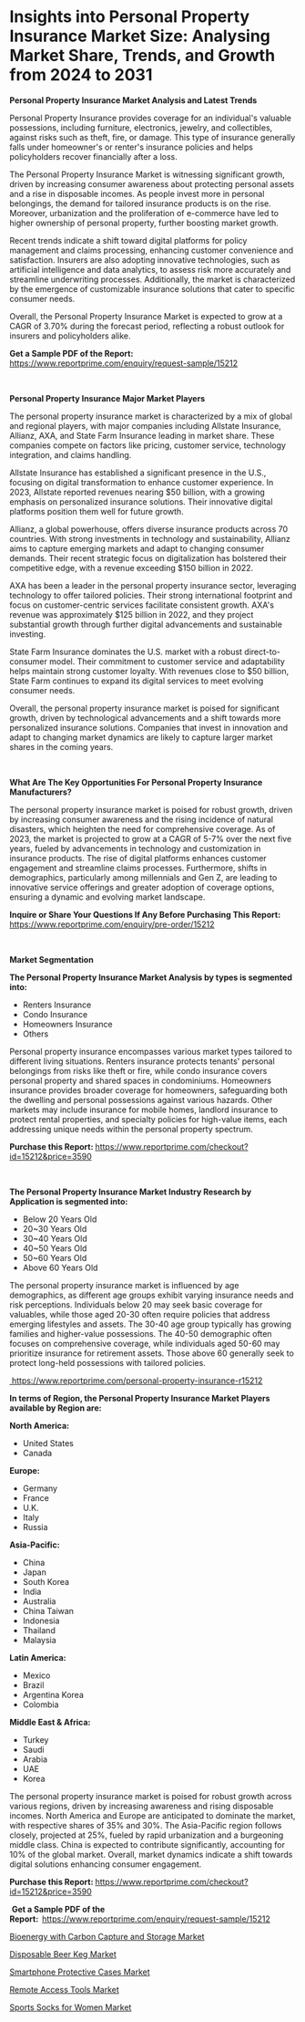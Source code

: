<p><h1>Insights into Personal Property Insurance Market Size: Analysing Market Share, Trends, and Growth from 2024 to 2031</h1></p><p><strong>Personal Property Insurance Market Analysis and Latest Trends</strong></p>
<p><p>Personal Property Insurance provides coverage for an individual's valuable possessions, including furniture, electronics, jewelry, and collectibles, against risks such as theft, fire, or damage. This type of insurance generally falls under homeowner's or renter's insurance policies and helps policyholders recover financially after a loss.</p><p>The Personal Property Insurance Market is witnessing significant growth, driven by increasing consumer awareness about protecting personal assets and a rise in disposable incomes. As people invest more in personal belongings, the demand for tailored insurance products is on the rise. Moreover, urbanization and the proliferation of e-commerce have led to higher ownership of personal property, further boosting market growth.</p><p>Recent trends indicate a shift toward digital platforms for policy management and claims processing, enhancing customer convenience and satisfaction. Insurers are also adopting innovative technologies, such as artificial intelligence and data analytics, to assess risk more accurately and streamline underwriting processes. Additionally, the market is characterized by the emergence of customizable insurance solutions that cater to specific consumer needs.</p><p>Overall, the Personal Property Insurance Market is expected to grow at a CAGR of 3.70% during the forecast period, reflecting a robust outlook for insurers and policyholders alike.</p></p>
<p><strong>Get a Sample PDF of the Report:&nbsp;</strong> <a href="https://www.reportprime.com/enquiry/request-sample/15212?utm_campaign=1837&utm_medium=2&utm_source=Github&utm_content=ia&utm_term=29112024&utm_id=personal-property-insurance">https://www.reportprime.com/enquiry/request-sample/15212</a></p>
<p>&nbsp;</p>
<p><strong>Personal Property Insurance Major Market Players</strong></p>
<p><p>The personal property insurance market is characterized by a mix of global and regional players, with major companies including Allstate Insurance, Allianz, AXA, and State Farm Insurance leading in market share. These companies compete on factors like pricing, customer service, technology integration, and claims handling.</p><p>Allstate Insurance has established a significant presence in the U.S., focusing on digital transformation to enhance customer experience. In 2023, Allstate reported revenues nearing $50 billion, with a growing emphasis on personalized insurance solutions. Their innovative digital platforms position them well for future growth.</p><p>Allianz, a global powerhouse, offers diverse insurance products across 70 countries. With strong investments in technology and sustainability, Allianz aims to capture emerging markets and adapt to changing consumer demands. Their recent strategic focus on digitalization has bolstered their competitive edge, with a revenue exceeding $150 billion in 2022.</p><p>AXA has been a leader in the personal property insurance sector, leveraging technology to offer tailored policies. Their strong international footprint and focus on customer-centric services facilitate consistent growth. AXA's revenue was approximately $125 billion in 2022, and they project substantial growth through further digital advancements and sustainable investing.</p><p>State Farm Insurance dominates the U.S. market with a robust direct-to-consumer model. Their commitment to customer service and adaptability helps maintain strong customer loyalty. With revenues close to $50 billion, State Farm continues to expand its digital services to meet evolving consumer needs.</p><p>Overall, the personal property insurance market is poised for significant growth, driven by technological advancements and a shift towards more personalized insurance solutions. Companies that invest in innovation and adapt to changing market dynamics are likely to capture larger market shares in the coming years.</p></p>
<p>&nbsp;</p>
<p><strong>What Are The Key Opportunities For Personal Property Insurance Manufacturers?</strong></p>
<p><p>The personal property insurance market is poised for robust growth, driven by increasing consumer awareness and the rising incidence of natural disasters, which heighten the need for comprehensive coverage. As of 2023, the market is projected to grow at a CAGR of 5-7% over the next five years, fueled by advancements in technology and customization in insurance products. The rise of digital platforms enhances customer engagement and streamline claims processes. Furthermore, shifts in demographics, particularly among millennials and Gen Z, are leading to innovative service offerings and greater adoption of coverage options, ensuring a dynamic and evolving market landscape.</p></p>
<p><strong>Inquire or Share Your Questions If Any Before Purchasing This Report:</strong> <a href="https://www.reportprime.com/enquiry/pre-order/15212?utm_campaign=1837&utm_medium=2&utm_source=Github&utm_content=ia&utm_term=29112024&utm_id=personal-property-insurance">https://www.reportprime.com/enquiry/pre-order/15212</a></p>
<p>&nbsp;</p>
<p><strong>Market Segmentation</strong></p>
<p><strong>The Personal Property Insurance Market Analysis by types is segmented into:</strong></p>
<p><ul><li>Renters Insurance</li><li>Condo Insurance</li><li>Homeowners Insurance</li><li>Others</li></ul></p>
<p><p>Personal property insurance encompasses various market types tailored to different living situations. Renters insurance protects tenants' personal belongings from risks like theft or fire, while condo insurance covers personal property and shared spaces in condominiums. Homeowners insurance provides broader coverage for homeowners, safeguarding both the dwelling and personal possessions against various hazards. Other markets may include insurance for mobile homes, landlord insurance to protect rental properties, and specialty policies for high-value items, each addressing unique needs within the personal property spectrum.</p></p>
<p><strong>Purchase this Report:&nbsp;</strong><a href="https://www.reportprime.com/checkout?id=15212&price=3590&utm_campaign=1837&utm_medium=2&utm_source=Github&utm_content=ia&utm_term=29112024&utm_id=personal-property-insurance">https://www.reportprime.com/checkout?id=15212&price=3590</a></p>
<p>&nbsp;</p>
<p><strong>The Personal Property Insurance Market Industry Research by Application is segmented into:</strong></p>
<p><ul><li>Below 20 Years Old</li><li>20~30 Years Old</li><li>30~40 Years Old</li><li>40~50 Years Old</li><li>50~60 Years Old</li><li>Above 60 Years Old</li></ul></p>
<p><p>The personal property insurance market is influenced by age demographics, as different age groups exhibit varying insurance needs and risk perceptions. Individuals below 20 may seek basic coverage for valuables, while those aged 20-30 often require policies that address emerging lifestyles and assets. The 30-40 age group typically has growing families and higher-value possessions. The 40-50 demographic often focuses on comprehensive coverage, while individuals aged 50-60 may prioritize insurance for retirement assets. Those above 60 generally seek to protect long-held possessions with tailored policies.</p></p>
<p><a href="https://www.reportprime.com/personal-property-insurance-r15212?utm_campaign=1837&utm_medium=2&utm_source=Github&utm_content=ia&utm_term=29112024&utm_id=personal-property-insurance">&nbsp;https://www.reportprime.com/personal-property-insurance-r15212</a></p>
<p><strong>In terms of Region, the Personal Property Insurance Market Players available by Region are:</strong></p>
<p>
    <p> <strong> North America: </strong>
        <ul>
            <li>United States</li>
            <li>Canada</li>
        </ul>
        </p> 
    <p> <strong> Europe: </strong>
        <ul>
            <li>Germany</li>
            <li>France</li>
            <li>U.K.</li>
            <li>Italy</li>
            <li>Russia</li>
        </ul>
        </p> 
    <p> <strong> Asia-Pacific: </strong>
        <ul>
            <li>China</li>
            <li>Japan</li>
            <li>South Korea</li>
            <li>India</li>
            <li>Australia</li>
            <li>China Taiwan</li>
            <li>Indonesia</li>
            <li>Thailand</li>
            <li>Malaysia</li>
        </ul>
        </p> 
    <p> <strong> Latin America: </strong>
        <ul>
            <li>Mexico</li>
            <li>Brazil</li>
            <li>Argentina Korea</li>
            <li>Colombia</li>
        </ul>
        </p> 
    <p> <strong> Middle East & Africa: </strong>
        <ul>
            <li>Turkey</li>
            <li>Saudi</li>
            <li>Arabia</li>
            <li>UAE</li>
            <li>Korea</li>
        </ul>
    </p>
    </p>
<p><p>The personal property insurance market is poised for robust growth across various regions, driven by increasing awareness and rising disposable incomes. North America and Europe are anticipated to dominate the market, with respective shares of 35% and 30%. The Asia-Pacific region follows closely, projected at 25%, fueled by rapid urbanization and a burgeoning middle class. China is expected to contribute significantly, accounting for 10% of the global market. Overall, market dynamics indicate a shift towards digital solutions enhancing consumer engagement.</p></p>
<p><strong>Purchase this Report: </strong><a href="https://www.reportprime.com/checkout?id=15212&price=3590&utm_campaign=1837&utm_medium=2&utm_source=Github&utm_content=ia&utm_term=29112024&utm_id=personal-property-insurance">https://www.reportprime.com/checkout?id=15212&price=3590</a></p>
<p>&nbsp;<strong>Get a Sample PDF of the Report:&nbsp;&nbsp;</strong><a href="https://www.reportprime.com/enquiry/request-sample/15212?utm_campaign=1837&utm_medium=2&utm_source=Github&utm_content=ia&utm_term=29112024&utm_id=personal-property-insurance">https://www.reportprime.com/enquiry/request-sample/15212</a></p>
<p><strong></strong></p>
<p><p><a href="https://issuu.com/reportprime-2/docs/bioenergy-with-carbon-capture-and-storage-market-s?utm_campaign=1837&utm_medium=2&utm_source=Github&utm_content=ia&utm_term=29112024&utm_id=personal-property-insurance">Bioenergy with Carbon Capture and Storage Market</a></p><p><a href="https://issuu.com/reportprime-2/docs/disposable-beer-keg-market-size-2030.pptx?utm_campaign=1837&utm_medium=2&utm_source=Github&utm_content=ia&utm_term=29112024&utm_id=personal-property-insurance">Disposable Beer Keg Market</a></p><p><a href="https://www.linkedin.com/pulse/smartphone-protective-cases-market-consolidation-impact-structure-5lmvc?utm_campaign=1837&utm_medium=2&utm_source=Github&utm_content=ia&utm_term=29112024&utm_id=personal-property-insurance">Smartphone Protective Cases Market</a></p><p><a href="https://www.linkedin.com/pulse/growth-revenue-insights-remote-access-tools-market-projected-hbidc?utm_campaign=1837&utm_medium=2&utm_source=Github&utm_content=ia&utm_term=29112024&utm_id=personal-property-insurance">Remote Access Tools Market</a></p><p><a href="https://www.linkedin.com/pulse/sports-socks-women-market-maturity-analysis-regional-disparities-bvzac?utm_campaign=1837&utm_medium=2&utm_source=Github&utm_content=ia&utm_term=29112024&utm_id=personal-property-insurance">Sports Socks for Women Market</a></p></p>